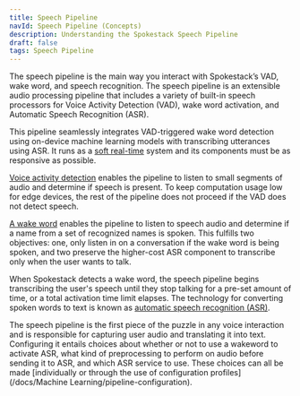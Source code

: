 ```yaml
---
title: Speech Pipeline
navId: Speech Pipeline (Concepts)
description: Understanding the Spokestack Speech Pipeline
draft: false
tags: Speech Pipeline
---
```


The speech pipeline is the main way you interact with Spokestack’s VAD, wake word, and speech recognition. The speech pipeline is an extensible audio processing pipeline that includes a variety of built-in speech processors for Voice Activity Detection (VAD), wake word activation, and Automatic Speech Recognition (ASR).

This pipeline seamlessly integrates VAD-triggered wake word detection using on-device machine learning models with transcribing utterances using ASR. It runs as a [soft real-time](https://en.wikipedia.org/wiki/Real-time_computing#Criteria_for_real-time_computing) system and its components must be as responsive as possible.

[Voice activity detection](/docs/Concepts/vad) enables the pipeline to listen to small segments of audio and determine if speech is present. To keep computation usage low for edge devices, the rest of the pipeline does not proceed if the VAD does not detect speech.

[A wake word](/docs/Concepts/wake-word) enables the pipeline to listen to speech audio and determine if a name from a set of recognized names is spoken. This fulfills two objectives: one, only listen in on a conversation if the wake word is being spoken, and two preserve the higher-cost ASR component to transcribe only when the user wants to talk.

When Spokestack detects a wake word, the speech pipeline begins transcribing the user's speech until they stop talking for a pre-set amount of time, or a total activation time limit elapses. The technology for converting spoken words to text is known as [automatic speech recognition (ASR)](/docs/Concepts/asr).

The speech pipeline is the first piece of the puzzle in any voice interaction and is responsible for capturing user audio and translating it into text. Configuring it entails choices about whether or not to use a wakeword to activate ASR, what kind of preprocessing to perform on audio before sending it to ASR, and which ASR service to use. These choices can all be made [individually or through the use of configuration profiles](/docs/Machine Learning/pipeline-configuration).
